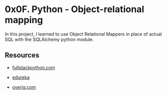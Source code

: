 # 0x0F. Python - Object-relational mapping

In this project, I learned to use Object Relational Mappers in place of actual SQL with the SQLAlchemy python module.

## Resources
- [fullstackpython.com](https://www.fullstackpython.com/object-relational-mappers-orms.html)

- [edureka](https://www.youtube.com/watch?v=g60QghtJmjY)

- [overiq.com](https://overiq.com/sqlalchemy-101/)